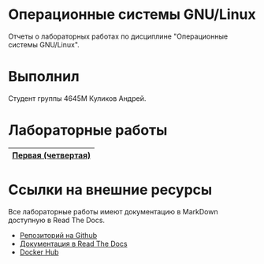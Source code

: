 # Операционные системы GNU/Linux

Отчеты о лабораторных работах по дисциплине "Операционные системы GNU/Linux".

# Выполнил

Студент группы 4645М Куликов Андрей.

# Лабораторные работы

[Первая (четвертая)](lab4.md) |
------------------------------|

# Ссылки на внешние ресурсы

Все лабораторные работы имеют документацию в MarkDown доступную в Read The Docs.

* [Репозиторий на Github](https://github.com/Rohanzi/balberinlabs)
* [Документация в Read The Docs](https://rohanzi-balberinlabs.readthedocs.io)
* [Docker Hub](https://hub.docker.com/r/rohanzi/balberinlabs/)
